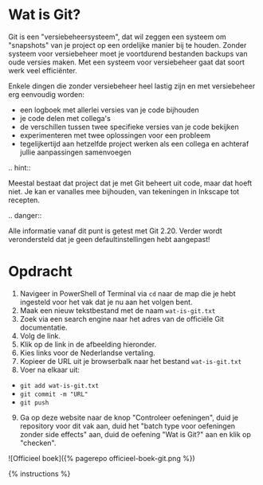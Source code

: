 # Wat is Git?

Git is een "versiebeheersysteem", dat wil zeggen een systeem om "snapshots" van je project op een ordelijke manier bij te houden. Zonder systeem voor versiebeheer moet je voortdurend bestanden backups van oude versies maken. Met een systeem voor versiebeheer gaat dat soort werk veel efficiënter.

Enkele dingen die zonder versiebeheer heel lastig zijn en met versiebeheer erg eenvoudig worden:

* een logboek met allerlei versies van je code bijhouden
* je code delen met collega's
* de verschillen tussen twee specifieke versies van je code bekijken
* experimenteren met twee oplossingen voor een probleem
* tegelijkertijd aan hetzelfde project werken als een collega en achteraf jullie aanpassingen samenvoegen

.. hint::

   Meestal bestaat dat project dat je met Git beheert uit code, maar dat hoeft niet. Je kan er vanalles mee bijhouden, van tekeningen in Inkscape tot recepten.

.. danger::

   Alle informatie vanaf dit punt is getest met Git 2.20. Verder wordt verondersteld dat je geen defaultinstellingen hebt aangepast!

# Opdracht

1. Navigeer in PowerShell of Terminal via `cd` naar de map die je hebt ingesteld voor het vak dat je nu aan het volgen bent.
2. Maak een nieuw tekstbestand met de naam `wat-is-git.txt`
3. Zoek via een search engine naar het adres van de officiële Git documentatie.
4. Volg de link.
5. Klik op de link in de afbeelding hieronder.
6. Kies links voor de Nederlandse vertaling.
7. Kopieer de URL uit je browserbalk naar het bestand `wat-is-git.txt`
8. Voer na elkaar uit:
  * `git add wat-is-git.txt`
  * `git commit -m "URL"`
  * `git push`
9. Ga op deze website naar de knop "Controleer oefeningen", duid je repository voor dit vak aan, duid het "batch type voor oefeningen zonder side effects" aan, duid de oefening "Wat is Git?" aan en klik op "checken".

![Officieel boek]({% pagerepo officieel-boek-git.png %})

{% instructions %}
